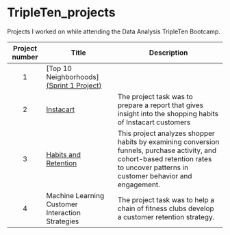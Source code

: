 # TripleTen_projects
Projects I worked on while attending the Data Analysis TripleTen Bootcamp.


| Project number | Title | Description |
| :-----------: | ----------- |----------- |
| 1 | [Top 10 Neighborhoods][(Sprint 1 Project)](https://github.com/cmuramaru/Data_Projects_TripleTen/tree/d89253869f92889c3c47279918d258b0afc61e08/Sprint%201%20Project) | 
| 2 | [Instacart](https://github.com/cal-muramaru/Data_Projects_TripleTen/tree/main/my-folder) | The project task was to prepare a report that gives insight into the shopping habits of Instacart customers |
| 3 | [Habits and Retention](my-folder) | This project analyzes shopper habits by examining conversion funnels, purchase activity, and cohort-based retention rates to uncover patterns in customer behavior and engagement. |
| 4 | Machine Learning Customer Interaction Strategies | The project task was to help a chain of fitness clubs develop a customer retention strategy. |
